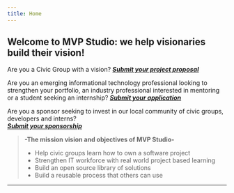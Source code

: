 ```yaml
---
title: Home
---
```


## Welcome to MVP Studio: we help visionaries build their vision!

<project-gear>

Are you a Civic Group with a vision? [**_Submit your project proposal_**](/forms/submitProjectFormPage)

</project-gear>

<involved-gear>

Are you an emerging informational technology professional looking to strengthen your portfolio, an industry professional interested in mentoring or a student seeking an internship? [**_Submit your application_**](/forms/getInvolvedFormPage)

</involved-gear>

<sponsor-gear>

Are you a sponsor seeking to invest in our local community of civic groups, developers and interns?  
[**_Submit your sponsorship_**](/forms/sponsorFormPage)

</sponsor-gear>

> **-The mission vision and objectives of MVP Studio-**
>
> - Help civic groups learn how to own a software project
> - Strengthen IT workforce with real world project based learning
> - Build an open source library of solutions
> - Build a reusable process that others can use

---

